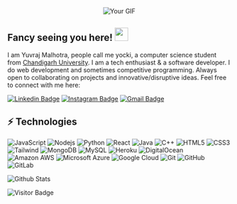 
<div align="center">
    <img src="https://tenor.com/en-IN/view/snoopy-gif-3089652221730405637.gif" alt="Your GIF">
</div>


## Fancy seeing you here! <img src="https://raw.githubusercontent.com/aemmadi/aemmadi/master/wave.gif" width="30">

I am Yuvraj Malhotra, people call me yocki, a computer science student from [Chandigarh University](https://www.cuchd.in/). I am a tech enthusiast & a software developer. I do web development and sometimes competitive programming. Always open to collaborating on projects and innovative/disruptive ideas. Feel free to connect with me here:

[![Linkedin Badge](https://img.shields.io/badge/-yuvrajmalhotra7-blue?style=flat-square&logo=Linkedin&logoColor=white&link=https://www.linkedin.com/in/yuvrajmalhotra7/)](https://www.linkedin.com/in/yuvrajmalhotra7/)
[![Instagram Badge](https://img.shields.io/badge/-yuvimalhotra0028-purple?style=flat-square&logo=instagram&logoColor=white&link=https://instagram.com/yuvimalhotra0028/)](https://instagram.com/yuvimalhotra0028)
[![Gmail Badge](https://img.shields.io/badge/-yocktherock1990@gmail.com-c14438?style=flat-square&logo=Gmail&logoColor=white&link=mailto:yocktherock1990@gmail.com)](mailto:yocktherock1990@gmail.com)

## ⚡ Technologies

![JavaScript](https://img.shields.io/badge/-JavaScript-black?style=flat-square&logo=javascript)
![Nodejs](https://img.shields.io/badge/-Nodejs-black?style=flat-square&logo=Node.js)
![Python](https://img.shields.io/badge/-Python-black?style=flat-square&logo=Python)
![React](https://img.shields.io/badge/-React-black?style=flat-square&logo=react)
![Java](https://img.shields.io/badge/-java-E34A86?style=flat-square&logo=java)
![C++](https://img.shields.io/badge/-C++-00599C?style=flat-square&logo=c)
![HTML5](https://img.shields.io/badge/-HTML5-E34F26?style=flat-square&logo=html5&logoColor=white)
![CSS3](https://img.shields.io/badge/-CSS3-1572B6?style=flat-square&logo=css3)
![Tailwind](https://img.shields.io/badge/-tailwindcss-blue?style=flat-square&logo=tailwindcss)
![MongoDB](https://img.shields.io/badge/-MongoDB-black?style=flat-square&logo=mongodb)
![MySQL](https://img.shields.io/badge/-MySQL-black?style=flat-square&logo=mysql)
![Heroku](https://img.shields.io/badge/-Heroku-430098?style=flat-square&logo=heroku)
![DigitalOcean](https://img.shields.io/badge/-Digital%20Ocean-darkblue?style=flat-square&logo=digitalocean)
![Amazon AWS](https://img.shields.io/badge/Amazon%20AWS-232F3E?style=flat-square&logo=amazon-aws)
![Microsoft Azure](https://img.shields.io/badge/Microsoft%20Azure-232F7E?style=flat-square&logo=microsoft-azure)
![Google Cloud](https://img.shields.io/badge/Google%20Cloud-black?style=flat-square&logo=google-cloud)
![Git](https://img.shields.io/badge/-Git-black?style=flat-square&logo=git)
![GitHub](https://img.shields.io/badge/-GitHub-181717?style=flat-square&logo=github)
![GitLab](https://img.shields.io/badge/-GitLab-FCA121?style=flat-square&logo=gitlab)

![Github Stats](https://github-readme-stats.vercel.app/api?username=yocki8&count_private=true&show_icons=true&include_all_commits=true)

![Visitor Badge](https://api.visitorbadge.io/api/visitors?path=https%3A%2F%2Fgithub.com%2Fyocki8&countColor=%23263759)
